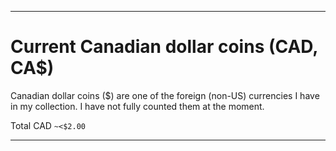 
***

# Current Canadian dollar coins (CAD, CA$)

Canadian dollar coins ($) are one of the foreign (non-US) currencies I have in my collection. I have not fully counted them at the moment.

Total CAD `~<$2.00`

***

